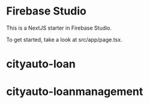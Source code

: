 # Firebase Studio

This is a NextJS starter in Firebase Studio.

To get started, take a look at src/app/page.tsx.
# cityauto-loan
# cityauto-loanmanagement
